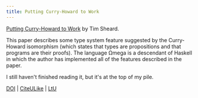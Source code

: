 ```yaml
---
title: Putting Curry-Howard to Work
---
```


<a class="title" href="http://portal.acm.org/citation.cfm?id=1088348.1088356" title="Putting Curry-Howard to Work">Putting Curry-Howard to Work</a> by Tim Sheard.

This paper describes some type system feature suggested by the
Curry-Howard isomorphism (which states that types are propositions and
that programs are their proofs). The language &Omega;mega is a
descendant of Haskell in which the author has implemented all of the
features described in the paper.

I still haven't finished reading it, but it's at the top of my pile.

<a href="http://dx.doi.org/10.1145/1088348.1088356">DOI</a>  |
<a href="http://www.citeulike.org/article/342285">CiteULike</a> |
<a href="http://lambda-the-ultimate.org/node/1115">LtU</a>
